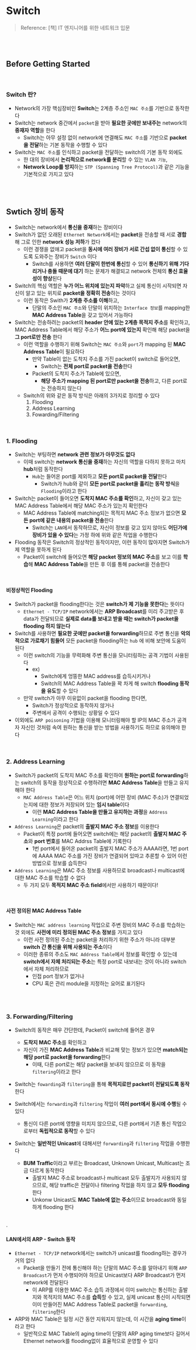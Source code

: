 # Switch

> Reference: [책] IT 엔지니어를 위한 네트워크 입문

<br>

<br>

## Before Getting Started

<br>

### Switch 란?

- Network의 가장 핵심장비인 **Switch**는 2계층 주소인 `MAC 주소`를 기반으로 동작한다
- Switch는 network 중간에서 `packet`을 받아 **필요한 곳에만 보내주는** network의 **중재자 역할**을 한다
  - Switch는 아무 설정 없이 network에 연결해도 `MAC 주소`를 기반으로 **packet을 전달**하는 기본 동작을 수행할 수 있다
- Switch는 `MAC 주소`를 인식하고 packet을 전달하는 switch의 기본 동작 외에도 
  - 한 대의 장비에서 **논리적으로 network를 분리**할 수 있는 `VLAN 기능`,
  - **Network Loop를 방지**하는 `STP (Spanning Tree Protocol)`과 같은 기능을 기본적으로 가지고 있다

<br>

<br>

## Swtich 장비 동작

- Switch는 network에서 **통신을 중재**하는 장비이다
- Switch가 없던 오래된 `Ethernet Network`에서는 **packet**을 전송할 때 서로 **경합**해 그로 인한 **network 성능 저하**가 컸다
  - 이런 경쟁을 없애고 packet을 **동시에 여러 장비가 서로 간섭 없이 통신**할 수 있도록 도와주는 장비가 `Switch` 이다
    - Switch를 사용하면 **여러 단말이 한번에 통신**할 수 있어 **통신하기 위해 기다리거나 충돌 때문에 대기** 하는 문제가 해결되고 network 전체의 **통신 효율성이 향상**된다
- Switch의 핵심 역할은 **누가 어느 위치에 있는지 파악**하고 실제 통신이 시작되면 자신이 알고 있는 위치로 **packet을 정확히 전송**하는 것이다
  - 이런 동작은 Swith가 **2계층 주소를 이해**하고,
    - 단말의 주소인 `MAC 주소`와 단말이 위치하는 `Interface 정보`를 mapping한 **MAC Address Table**을 갖고 있어서 가능하다
- Switch는 전송하려는 packet의 **header 안에 있는 2계층 목적지 주소**를 확인하고, MAC Address Table에서 해당 주소가 **어느 port에 있는지** 확인해 해당 packet을 **그 port로만 전송** 한다
  - 이런 역할을 수행하기 위해 Switch는 `MAC 주소`와 `port`가 mapping 된 **MAC Address Table**이 필요하다
    - 만약 Table이 없는 도착지 주소를 가진 packet이 switch로 들어오면,
      - Switch는 **전체 port로 packet을 전송**한다
    - Packet의 도착지 주소가 Table에 있으면,
      - **해당 주소가 mapping 된 port로만 packet을 전송**하고, 다른 port로는 전송하지 않는다
  - Switch의 위와 같은 동작 방식은 아래의 3가지로 정리할 수 있다
    1. Flooding
    2. Address Learning
    3. Fowarding/Filtering

<br>

### 1. Flooding

- Switch는 부팅하면 **network 관련 정보가 아무것도 없다**
  - 이때 switch는 **network 통신을 중재**하는 자신의 역할을 다하지 못하고 마치 **hub**처럼 동작한다
    - `Hub`는 들어온 port를 제외하고 **모든 port로 packet을 전달**한다
      - Switch가 hub와 같이 **모든 port로 packet을 흘리는 동작 방식**을 `Flooding`이라고 한다
- Switch는 packet이 들어오면 **도착지 MAC 주소를 확인**하고, 자신이 갖고 있는 MAC Address Table에서 해당 MAC 주소가 있는지 확인한다
  - MAC Address Table에 matching되는 목적지 MAC 주소 정보가 없으면 **모든 port에 같은 내용의 packet을 전송**한다
    - Switch는 `LAN`에서 동작하므로, 자신이 정보를 갖고 있지 않아도 **어딘가에 장비가 있을 수 있다**는 가정 하에 위와 같은 작업을 수행한다
- Flooding 동작은 Switch의 정상적인 동작이지만, 이런 동작이 많아지면 Switch가 제 역할을 못하게 된다
  - Packet이 switch에 들어오면 **해당 packet 정보의 MAC 주소**를 보고 이를 **학습**해 **MAC Address Table**을 만든 후 이를 통해 packet을 전송한다

<br>

#### 비정상적인 Flooding

- Switch가 packet을 flooding한다는 것은 **switch가 제 기능을 못한다**는 뜻이다
  - `Ethernet - TCP/IP` network에서는 **ARP Broadcast**를 미리 주고받은 후 data가 전달되므로 **실제로 data를 보내고 받을 때는 switch가 packet을 flooding 하지 않는다**
- Switch를 사용하면 **필요한 곳에만 packet을 forwarding**하므로 주변 통신을 **악의적으로 가로채기 힘들어** 모든 packet을 flooding하는 `hub` 에 비해 보안에 도움이 된다
  - 이런 switch의 기능을 무력화해 주변 통신을 모니터링하는 공격 기법이 사용된다
    - ex) 
      - Switch에게 엉뚱한 MAC address를 습득시키거나
      - Switch의 MAC Address Table을 꽉 차게 해 switch **flooding 동작을 유도**할 수 있다
  - 만약 switch가 아무 이유없이 packet을 flooding 한다면,
    - Switch가 정상적으로 동작하지 않거나
    - 주변에서 공격이 수행되는 상황일 수 있다
- 이외에도 `ARP poisoning` 기법을 이용해 모니터링해야 할 IP의 MAC 주소가 공격자 자신인 것처럼 속여 원하는 통신을 받는 방법을 사용하기도 하므로 유의해야 한다

<br>

### 2. Address Learning

- Switch가 packet의 도착지 MAC 주소를 확인하여 **원하는 port로 forwarding**하는 switch의 동작을 정상적으로 수행하려면 **MAC Address Table**을 만들고 유지해야 한다
  - `MAC Address Table`은 어느 위치 (port)에 어떤 장비 (MAC 주소)가 연결되었는지에 대한 정보가 저장되어 있는 **임시 table**이다
    - 이런 **MAC Address Table을 만들고 유지하는 과정**을 `Address Learning`이라고 한다
- `Address Learning`은 packet의 **출발지 MAC 주소 정보**를 이용한다
  - Packet이 특정 port에 들어오면 switch에는 해당 packet의 **출발지 MAC 주소**와 **port 번호**를 MAC Addrss Table에 기록한다
    - 1번 port에서 들어온 packet의 출발지 MAC 주소가 AAAA라면, 1번 port에 AAAA MAC 주소를 가진 장비가 연결되어 있따고 추론할 수 있어 이런 방법으로 정보를 습득한다
- `Address Learning`은 MAC 주소 정보를 사용하므로 broadcast나 multicast에 대한 MAC 주소를 학습할 수 없다
  - 두 가지 모두 **목적지 MAC 주소 field**에서만 사용하기 때문이다!

<br>

#### 사전 정의된 MAC Address Table

- Switch는 `MAC address learning` 작업으로 주변 장비의 MAC 주소를 학습하는 것 외에도 **사전에 미리 정의된 MAC 주소 정보**를 가지고 있다
  - 이런 사전 정의된 주소는 packet을 처리하기 위한 주소가 아니라 대부분 **switch 간 통신을 위해 사용되는 주소**이다
  - 이러한 종류의 주소도 `MAC Address Table`에서 정보를 확인할 수 있는데 **switch에서 자체 처리되는 주소**는 특정 port로 내보내는 것이 아니라 switch에서 자체 처리하므로
    - 인접 port 정보가 없거나
    - CPU 혹은 관리 module을 지정하는 요어로 표기된다

<br><br>

### 3. Forwarding/Filtering

- Switch의 동작은 매우 간단한데, Packet이 switch에 들어온 경우
  - **도착지 MAC 주소**를 확인하고 
  - 자신이 가진 **MAC Address Table**과 비교해 맞는 정보가 있으면 **match되는 해당 port로 packet을 forwarding**한다
    - 이때, 다른 port로는 해당 packet을 보내지 않으므로 이 동작을 `filtering`이라고 한다
- Switch는 `fowarding`과 `filtering`을 통해 **목적지로만 packet이 전달되도록 동작**한다
- Switch에서는 `forwarding`과 `filtering` 작업이 **여러 port에서 동시에 수행**될 수 있다
  - 통신이 다른 port에 영향을 미치지 않으므로, 다른 port에서 기존 통신 작업으로부터 **독립적으로 동작**할 수 있다

- Switch는 **일반적인 Unicast**에 대해서만 `forwarding`과 `filtering` 작업을 수행한다
  - **BUM Traffic**이라고 부르는 Broadcast, Unknown Unicast, Multicast는 조금 다르게 동작한다
    - 출발지 MAC 주소로 broadcast나 multicast 모두 출발지가 사용되지 않으므로, 해당 traffic은 전달이나 filtering 작업을 하지 않고 **모두 flooding**한다
    - Unkonw Unicast도 **MAC Table에 없는 주소**이므로 broadcast와 동일하게 flooding 한다

<br>.

#### LAN에서의 ARP - Switch 동작

- `Ethernet - TCP/IP` network에서는 switch가 unicast를 flooding하는 경우가 거의 없다
  - Packet을 만들기 전에 통신해야 하는 단말의 MAC 주소를 알아내기 위해 `ARP Broadcast`가 먼저 수행되어야 하므로 Unicast보다 ARP Broadcast가 먼저 network에 전달된다
    - 이 ARP를 이용한 MAC 주소 습득 과정에서 이미 switch는 통신하는 출발지와 목적지의 MAC 주소를 **습득**할 수 있고, 실제 unicast 통신이 시작되면 이미 만들어진 MAC Address Table로 packet을 `forwarding`, `filtering`한다
- ARP와 MAC Table은 일정 시간 동안 지워지지 않는데, 이 시간을 **aging time**이라고 한다
  - 일반적으로 MAC Table의 aging time이 단말의 ARP aging time보다 길어서 Ethernet network를 flooding없이 효율적으로 운영할 수 있다

